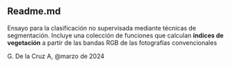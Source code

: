## Readme.md

Ensayo para la clasificación no supervisada mediante técnicas de segmentación. Incluye una colección de funciones que calculan **índices de vegetación** a partir de las bandas RGB de las fotografías convencionales

G. De la Cruz A, @marzo de 2024

